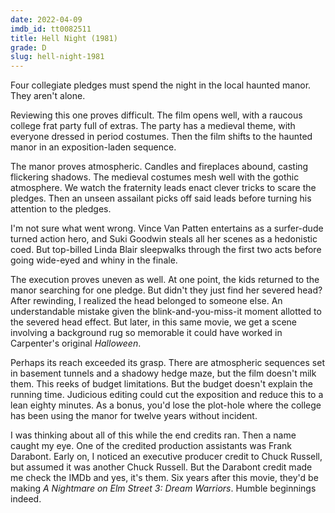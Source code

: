 ```yaml
---
date: 2022-04-09
imdb_id: tt0082511
title: Hell Night (1981)
grade: D
slug: hell-night-1981
---
```


Four collegiate pledges must spend the night in the local haunted manor. They aren't alone.

<!-- end -->

Reviewing this one proves difficult. The film opens well, with a raucous college frat party full of extras. The party has a medieval theme, with everyone dressed in period costumes. Then the film shifts to the haunted manor in an exposition-laden sequence.

The manor proves atmospheric. Candles and fireplaces abound, casting flickering shadows. The medieval costumes mesh well with the gothic atmosphere. We watch the fraternity leads enact clever tricks to scare the pledges. Then an unseen assailant picks off said leads before turning his attention to the pledges.

I'm not sure what went wrong. Vince Van Patten entertains as a surfer-dude turned action hero, and Suki Goodwin steals all her scenes as a hedonistic coed. But top-billed Linda Blair sleepwalks through the first two acts before going wide-eyed and whiny in the finale.

The execution proves uneven as well. At one point, the kids returned to the manor searching for one pledge. But didn't they just find her severed head? After rewinding, I realized the head belonged to someone else. An understandable mistake given the blink-and-you-miss-it moment allotted to the severed head effect. But later, in this same movie, we get a scene involving a background rug so memorable it could have worked in Carpenter's original <span data-imdb-id="tt0077651">_Halloween_</span>.

Perhaps its reach exceeded its grasp. There are atmospheric sequences set in basement tunnels and a shadowy hedge maze, but the film doesn't milk them. This reeks of budget limitations. But the budget doesn't explain the running time. Judicious editing could cut the exposition and reduce this to a lean eighty minutes. As a bonus, you'd lose the plot-hole where the college has been using the manor for twelve years without incident.

I was thinking about all of this while the end credits ran. Then a name caught my eye. One of the credited production assistants was Frank Darabont. Early on, I noticed an executive producer credit to Chuck Russell, but assumed it was another Chuck Russell. But the Darabont credit made me check the IMDb and yes, it's them. Six years after this movie, they'd be making <span data-imdb-id="tt0093629">_A Nightmare on Elm Street 3: Dream Warriors_</span>. Humble beginnings indeed.